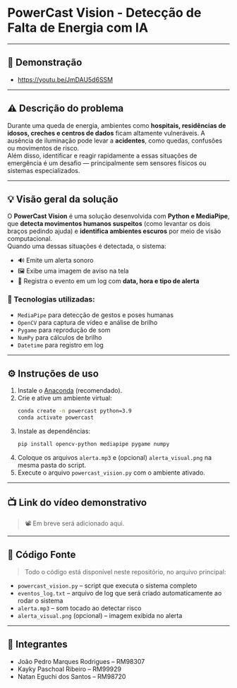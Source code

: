 ```markdown
```
# PowerCast Vision - Detecção de Falta de Energia com IA

---

## :movie_camera: Demonstração
* https://youtu.be/JmDAU5d6SSM

---

## :warning: Descrição do problema

Durante uma queda de energia, ambientes como **hospitais, residências de idosos, creches e centros de dados** ficam altamente vulneráveis. A ausência de iluminação pode levar a **acidentes**, como quedas, confusões ou movimentos de risco.  
Além disso, identificar e reagir rapidamente a essas situações de emergência é um desafio — principalmente sem sensores físicos ou sistemas especializados.

---

## :bulb: Visão geral da solução

O **PowerCast Vision** é uma solução desenvolvida com **Python e MediaPipe**, que **detecta movimentos humanos suspeitos** (como levantar os dois braços pedindo ajuda) e **identifica ambientes escuros** por meio de visão computacional.  
Quando uma dessas situações é detectada, o sistema:

- 🔊 Emite um alerta sonoro
- 🖼️ Exibe uma imagem de aviso na tela
- 📝 Registra o evento em um log com **data, hora e tipo de alerta**

### 🧪 Tecnologias utilizadas:
- `MediaPipe` para detecção de gestos e poses humanas
- `OpenCV` para captura de vídeo e análise de brilho
- `Pygame` para reprodução de som
- `NumPy` para cálculos de brilho
- `Datetime` para registro em log

---

## :gear: Instruções de uso

1. Instale o [Anaconda](https://www.anaconda.com/download) (recomendado).
2. Crie e ative um ambiente virtual:
   ```bash
   conda create -n powercast python=3.9
   conda activate powercast
   ```
3. Instale as dependências:
   ```bash
   pip install opencv-python mediapipe pygame numpy
   ```
4. Coloque os arquivos `alerta.mp3` e (opcional) `alerta_visual.png` na mesma pasta do script.
5. Execute o arquivo `powercast_vision.py` com o ambiente ativado.

---

## :tv: Link do vídeo demonstrativo

> 📽️ Em breve será adicionado aqui.

---

## :file_folder: Código Fonte

> Todo o código está disponível neste repositório, no arquivo principal:

- `powercast_vision.py` – script que executa o sistema completo
- `eventos_log.txt` – arquivo de log que será criado automaticamente ao rodar o sistema
- `alerta.mp3` – som tocado ao detectar risco
- `alerta_visual.png` (opcional) – imagem exibida no alerta

---

## 👥 Integrantes

- João Pedro Marques Rodrigues – RM98307  
- Kayky Paschoal Ribeiro – RM99929  
- Natan Eguchi dos Santos – RM98720
```

